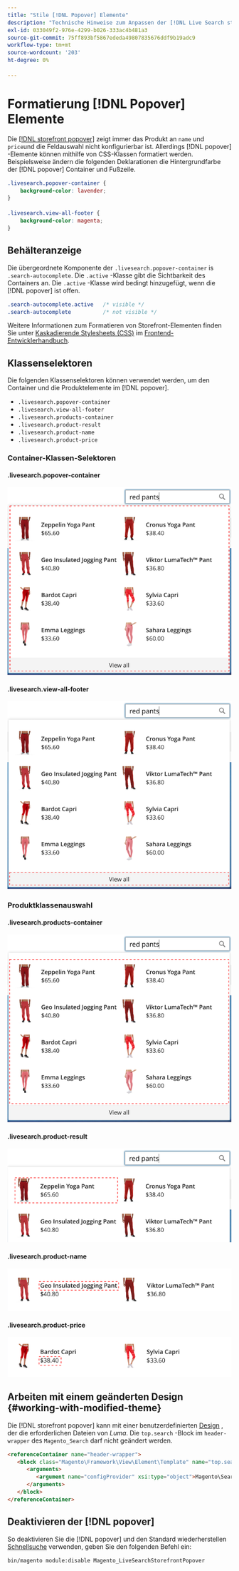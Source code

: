 ```yaml
---
title: "Stile [!DNL Popover] Elemente"
description: "Technische Hinweise zum Anpassen der [!DNL Live Search storefront popover]"
exl-id: 033049f2-976e-4299-b026-333ac4b481a3
source-git-commit: 75ff893bf5867ededa49807835676ddf9b19adc9
workflow-type: tm+mt
source-wordcount: '203'
ht-degree: 0%

---
```


# Formatierung [!DNL Popover] Elemente

Die [[!DNL storefront popover]](storefront-popover.md) zeigt immer das Produkt an `name` und `price`und die Feldauswahl nicht konfigurierbar ist. Allerdings [!DNL popover] -Elemente können mithilfe von CSS-Klassen formatiert werden. Beispielsweise ändern die folgenden Deklarationen die Hintergrundfarbe der [!DNL popover] Container und Fußzeile.

```css
.livesearch.popover-container {
    background-color: lavender;
}

.livesearch.view-all-footer {
    background-color: magenta;
}
```

## Behälteranzeige

Die übergeordnete Komponente der `.livesearch.popover-container` is `.search-autocomplete`.  Die `.active` -Klasse gibt die Sichtbarkeit des Containers an. Die `.active` -Klasse wird bedingt hinzugefügt, wenn die [!DNL popover] ist offen.

```css
.search-autocomplete.active   /* visible */
.search-autocomplete          /* not visible */
```

Weitere Informationen zum Formatieren von Storefront-Elementen finden Sie unter [Kaskadierende Stylesheets (CSS)](https://developer.adobe.com/commerce/frontend-core/guide/css/) im [Frontend-Entwicklerhandbuch](https://developer.adobe.com/commerce/frontend-core/guide/).

## Klassenselektoren

Die folgenden Klassenselektoren können verwendet werden, um den Container und die Produktelemente im [!DNL popover].

* `.livesearch.popover-container`
* `.livesearch.view-all-footer`
* `.livesearch.products-container`
* `.livesearch.product-result`
* `.livesearch.product-name`
* `.livesearch.product-price`

### Container-Klassen-Selektoren

#### .livesearch.popover-container

![[!DNL Popover] container](assets/livesearch-popover-container.png)

#### .livesearch.view-all-footer

![Alle Fußzeilen anzeigen](assets/livesearch-view-all-footer.png)

### Produktklassenauswahl

#### .livesearch.products-container

![Produktcontainer](assets/livesearch-product-container.png)

#### .livesearch.product-result

![Produktergebnis](assets/livesearch-product-result.png)

#### .livesearch.product-name

![Produktname](assets/livesearch-product-name.png)

#### .livesearch.product-price

![Produktpreis](assets/livesearch-product-price.png)

## Arbeiten mit einem geänderten Design {#working-with-modified-theme}

Die [!DNL storefront popover] kann mit einer benutzerdefinierten [Design](https://developer.adobe.com/commerce/frontend-core/guide/themes/) , der die erforderlichen Dateien von *Luma*. Die `top.search` -Block im `header-wrapper` des `Magento_Search` darf nicht geändert werden.

```html
<referenceContainer name="header-wrapper">
   <block class="Magento\Framework\View\Element\Template" name="top.search" as="topSearch" template="Magento_Search::form.mini.phtml">
      <arguments>
         <argument name="configProvider" xsi:type="object">Magento\Search\ViewModel\ConfigProvider</argument>
      </arguments>
   </block>
</referenceContainer>
```

## Deaktivieren der [!DNL popover]

So deaktivieren Sie die [!DNL popover] und den Standard wiederherstellen [Schnellsuche](https://experienceleague.adobe.com/docs/commerce-admin/catalog/catalog/search/search.html#quick-search) verwenden, geben Sie den folgenden Befehl ein:

```bash
bin/magento module:disable Magento_LiveSearchStorefrontPopover
```
